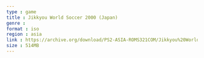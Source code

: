 ```yaml
---
type : game
title : Jikkyou World Soccer 2000 (Japan)
genre : 
format : iso
region : asia
link : https://archive.org/download/PS2-ASIA-ROMS321COM/Jikkyou%20World%20Soccer%202000%20%28Japan%29.7z
size : 514MB
---
```

